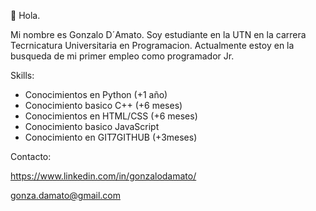 👋 Hola.

Mi nombre es Gonzalo D´Amato. Soy estudiante en la UTN en la carrera Tecrnicatura Universitaria en Programacion.
Actualmente estoy en la busqueda de mi primer empleo como programador Jr.

Skills:

* Conocimientos en Python (+1 año)
* Conocimiento basico C++ (+6 meses)
* Conocimientos en HTML/CSS (+6 meses)
* Conocimiento basico JavaScript
* Conocimiento en GIT7GITHUB (+3meses)

Contacto:

https://www.linkedin.com/in/gonzalodamato/

gonza.damato@gmail.com

